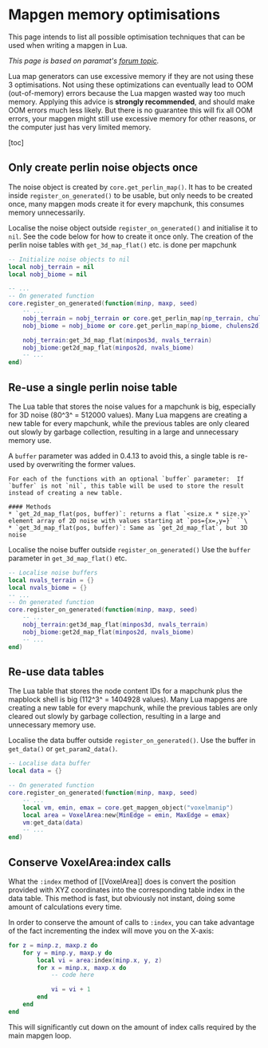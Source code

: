# Mapgen memory optimisations
This page intends to list all possible optimisation techniques that can be used when writing a mapgen in Lua.

*This page is based on paramat's [forum topic](https://forum.luanti.org/viewtopic.php?t=16043).*

Lua map generators can use excessive memory if they are not using these 3 optimisations. Not using these optimizations can eventually lead to OOM (out-of-memory) errors because the Lua mapgen wasted way too much memory. Applying this advice is **strongly recommended**, and should make OOM errors much less likely. But there is no guarantee this will fix all OOM errors, your mapgen might still use excessive memory for other reasons, or the computer just has very limited memory.

[toc]

## Only create perlin noise objects once
The noise object is created by `core.get_perlin_map()`. It has to be created inside `register_on_generated()` to be usable, but only needs to be created once, many mapgen mods create it for every mapchunk, this consumes memory unnecessarily.

Localise the noise object outside `register_on_generated()` and initialise it to `nil`. See the code below for how to create it once only. The creation of the perlin noise tables with `get_3d_map_flat()` etc. is done per mapchunk

```lua
-- Initialize noise objects to nil
local nobj_terrain = nil
local nobj_biome = nil

-- ...
-- On generated function
core.register_on_generated(function(minp, maxp, seed)
	-- ...
	nobj_terrain = nobj_terrain or core.get_perlin_map(np_terrain, chulens3d)
	nobj_biome = nobj_biome or core.get_perlin_map(np_biome, chulens2d)

	nobj_terrain:get_3d_map_flat(minpos3d, nvals_terrain)
	nobj_biome:get2d_map_flat(minpos2d, nvals_biome)
	-- ...
end)
```

## Re-use a single perlin noise table
The Lua table that stores the noise values for a mapchunk is big, especially for 3D noise (80^3^ = 512000 values). Many Lua mapgens are creating a new table for every mapchunk, while the previous tables are only cleared out slowly by garbage collection, resulting in a large and unnecessary memory use.

A `buffer` parameter was added in 0.4.13 to avoid this, a single table is re-used by overwriting the former values.

```
For each of the functions with an optional `buffer` parameter:  If `buffer` is not `nil`, this table will be used to store the result instead of creating a new table.

#### Methods
* `get_2d_map_flat(pos, buffer)`: returns a flat `<size.x * size.y>` element array of 2D noise with values starting at `pos={x=,y=}` ``\
* `get_3d_map_flat(pos, buffer)`: Same as `get_2d_map_flat`, but 3D noise
```

Localise the noise buffer outside `register_on_generated()` Use the `buffer` parameter in `get_3d_map_flat()` etc.

```lua
-- Localise noise buffers
local nvals_terrain = {}
local nvals_biome = {}
-- ...
-- On generated function
core.register_on_generated(function(minp, maxp, seed)
	-- ...
	nobj_terrain:get3d_map_flat(minpos3d, nvals_terrain)
	nobj_biome:get2d_map_flat(minpos2d, nvals_biome)
	-- ...
end)
```

## Re-use data tables
The Lua table that stores the node content IDs for a mapchunk plus the mapblock shell is big (112^3^ = 1404928 values). Many Lua mapgens are creating a new table for every mapchunk, while the previous tables are only cleared out slowly by garbage collection, resulting in a large and unnecessary memory use.

Localise the data buffer outside `register_on_generated()`. Use the buffer in `get_data()` or `get_param2_data()`.

```lua
-- Localise data buffer
local data = {}

-- On generated function
core.register_on_generated(function(minp, maxp, seed)
	-- ...
	local vm, emin, emax = core.get_mapgen_object("voxelmanip")
	local area = VoxelArea:new{MinEdge = emin, MaxEdge = emax}
	vm:get_data(data)
	-- ...
end)
```

## Conserve VoxelArea:index calls
What the `:index` method of [[VoxelArea]] does is convert the position provided with XYZ coordinates into the corresponding table index in the data table. This method is fast, but obviously not instant, doing some amount of calculations every time.

In order to conserve the amount of calls to `:index`, you can take advantage of the fact incrementing the index will move you on the X-axis:

```lua
for z = minp.z, maxp.z do
    for y = minp.y, maxp.y do
        local vi = area:index(minp.x, y, z)
        for x = minp.x, maxp.x do
            -- code here

            vi = vi + 1
        end
    end
end
```

This will significantly cut down on the amount of index calls required by the main mapgen loop.
